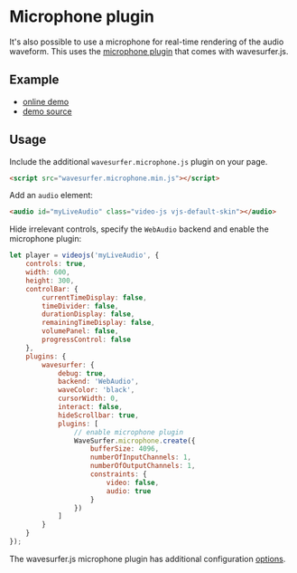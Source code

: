 # Microphone plugin

It's also possible to use a microphone for real-time rendering of the audio waveform. This
uses the [microphone plugin](https://wavesurfer-js.org/plugins/microphone.html) that comes
with wavesurfer.js.

## Example

- [online demo](https://collab-project.github.io/videojs-wavesurfer/demo/live.html)
- [demo source](https://github.com/collab-project/videojs-wavesurfer/blob/master/examples/live.html)

## Usage

Include the additional `wavesurfer.microphone.js` plugin on your page.

```html
<script src="wavesurfer.microphone.min.js"></script>
```

Add an `audio` element:

```html
<audio id="myLiveAudio" class="video-js vjs-default-skin"></audio>
```

Hide irrelevant controls, specify the `WebAudio` backend and enable the microphone plugin:

```javascript
let player = videojs('myLiveAudio', {
    controls: true,
    width: 600,
    height: 300,
    controlBar: {
        currentTimeDisplay: false,
        timeDivider: false,
        durationDisplay: false,
        remainingTimeDisplay: false,
        volumePanel: false,
        progressControl: false
    },
    plugins: {
        wavesurfer: {
            debug: true,
            backend: 'WebAudio',
            waveColor: 'black',
            cursorWidth: 0,
            interact: false,
            hideScrollbar: true,
            plugins: [
                // enable microphone plugin
                WaveSurfer.microphone.create({
                    bufferSize: 4096,
                    numberOfInputChannels: 1,
                    numberOfOutputChannels: 1,
                    constraints: {
                        video: false,
                        audio: true
                    }
                })
            ]
        }
    }
});
```

The wavesurfer.js microphone plugin has additional configuration
[options](https://wavesurfer-js.org/plugins/microphone.html).
